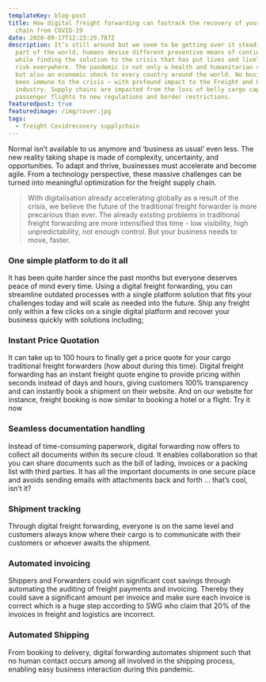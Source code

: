 ```yaml
---
templateKey: blog-post
title: How digital freight forwarding can fastrack the recovery of your supply
  chain from COVID-19
date: 2020-09-17T12:23:29.787Z
description: It’s still around but we seem to be getting over it steadily. Every
  part of the world, humans devise different preventive means of continuing life
  while finding the solution to the crisis that has put lives and livelihoods at
  risk everywhere. The pandemic is not only a health and humanitarian crisis,
  but also an economic shock to every country around the world. No business has
  been immune to the crisis – with profound impact to the Freight and Logistics
  industry. Supply chains are impacted from the loss of belly cargo capacity on
  passenger flights to new regulations and border restrictions.
featuredpost: true
featuredimage: /img/cover.jpg
tags:
  - freight Covidrecovery supplychain
---
```

<!--StartFragment-->

Normal isn’t available to us anymore and ‘business as usual’ even less. The new reality taking shape is made of complexity, uncertainty, and opportunities. To adapt and thrive, businesses must accelerate and become agile. From a technology perspective, these massive challenges can be turned into meaningful optimization for the freight supply chain.



> With digitalisation already accelerating globally as a result of the crisis, we believe the future of the traditional freight forwarder is more precarious than ever. The already existing problems in traditional freight forwarding are more intensified this time - low visibility, high unpredictability, not enough control. But your business needs to move, faster.
>
>

### One simple platform to do it all

It has been quite harder since the past months but everyone deserves peace of mind every time. Using a digital freight forwarding, you can streamline outdated processes with a single platform solution that fits your challenges today and will scale as needed into the future. Ship any freight only within a few clicks on a single digital platform and recover your business quickly with solutions including;

### Instant Price Quotation

It can take up to 100 hours to finally get a price quote for your cargo traditional freight forwarders (how about during this time). Digital freight forwarding has an instant freight quote engine to provide pricing within seconds instead of days and hours, giving customers 100% transparency and can instantly book a shipment on their website. And on our website for instance, freight booking is now similar to booking a hotel or a flight. Try it now

### Seamless documentation handling

Instead of time-consuming paperwork, digital forwarding now offers to collect all documents within its secure cloud. It enables collaboration so that you can share documents such as the bill of lading, invoices or a packing list with third parties. It has all the important documents in one secure place and avoids sending emails with attachments back and forth … that’s cool, isn’t it?

### Shipment tracking

Through digital freight forwarding, everyone is on the same level and customers always know where their cargo is to communicate with their customers or whoever awaits the shipment.

### Automated invoicing

Shippers and Forwarders could win significant cost savings through automating the auditing of freight payments and invoicing. Thereby they could save a significant amount per invoice and make sure each invoice is correct which is a huge step according to SWG who claim that 20% of the invoices in freight and logistics are incorrect.

### Automated Shipping

From booking to delivery, digital forwarding automates shipment such that no human contact occurs among all involved in the shipping process, enabling easy business interaction during this pandemic.

<!--EndFragment-->
